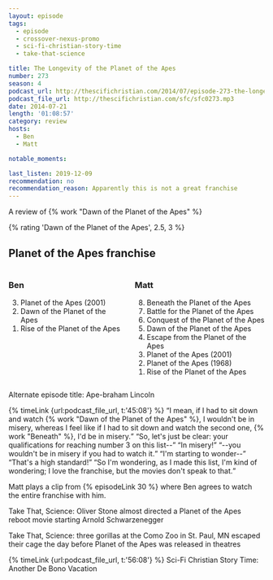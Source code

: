 ```yaml
---
layout: episode
tags:
  - episode
  - crossover-nexus-promo
  - sci-fi-christian-story-time
  - take-that-science

title: The Longevity of the Planet of the Apes
number: 273
season: 4
podcast_url: http://thescifichristian.com/2014/07/episode-273-the-longevity-of-the-planet-of-the-apes/
podcast_file_url: http://thescifichristian.com/sfc/sfc0273.mp3
date: 2014-07-21
length: '01:08:57'
category: review
hosts:
  - Ben
  - Matt

notable_moments: 

last_listen: 2019-12-09
recommendation: no
recommendation_reason: Apparently this is not a great franchise
---
```

A review of {% work "Dawn of the Planet of the Apes" %}

{% rating 'Dawn of the Planet of the Apes', 2.5, 3 %}

<div class="top-five">
  <h2 class="has-text-centered">Planet of the Apes franchise</h2>
  <div class="columns">
    <div class="column ben">
      <h3>Ben</h3>
      <ol reversed>
        <li>Planet of the Apes (2001) 
        <li>Dawn of the Planet of the Apes
        <li>Rise of the Planet of the Apes
      </ol>
    </div>
    <div class="column matt">
      <h3>Matt</h3>
      <ol reversed>
        <li>Beneath the Planet of the Apes
        <li>Battle for the Planet of the Apes
        <li>Conquest of the Planet of the Apes
        <li>Dawn of the Planet of the Apes 
        <li>Escape from the Planet of the Apes 
        <li>Planet of the Apes (2001) 
        <li>Planet of the Apes (1968)
        <li>Rise of the Planet of the Apes 
      </ol>
    </div>
  </div>
</div>

Alternate episode title: Ape-braham Lincoln

<div class="quote">
  {% timeLink {url:podcast_file_url, t:'45:08'} %}
  <span class="quote-context is-size-6"></span>
  <q class="matt">I mean, if I had to sit down and watch {% work "Dawn of the Planet of the Apes" %}, I wouldn't be in misery, whereas I feel like if I had to sit down and watch the second one, {% work "Beneath" %}, I'd be in misery.</q>
  <q class="ben">So, let's just be clear: your qualifications for reaching number 3 on this list--</q>
  <q class="matt">In misery!</q>
  <q class="ben">--you wouldn't be in misery if you had to watch it.</q>
  <q class="matt">I'm starting to wonder--</q>
  <q class="ben">That's a high standard!</q>
  <q class="matt">So I'm wondering, as I made this list, I'm kind of wondering; I love the franchise, but the movies don't speak to that.</q>
</div>

Matt plays a clip from {% episodeLink 30 %} where Ben agrees to watch the entire franchise with him.

Take That, Science: Oliver Stone almost directed a Planet of the Apes reboot movie starting Arnold Schwarzenegger 

Take That, Science: three gorillas at the Como Zoo in St. Paul, MN escaped their cage the day before Planet of the Apes was released in theatres

{% timeLink {url:podcast_file_url, t:'56:08'} %} Sci-Fi Christian Story Time: Another De Bono Vacation